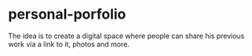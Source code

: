 # personal-porfolio
The idea is to create a digital space where people can share his previous work via a link to it, photos and more.  
